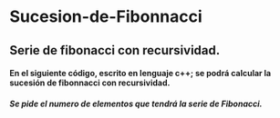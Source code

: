 # Sucesion-de-Fibonnacci


## Serie de fibonacci con recursividad.

#### En el siguiente código, escrito en lenguaje c++; se podrá calcular la sucesión de fibonnacci con recursividad.

##### Se pide el numero de elementos que tendrá la serie de Fibonacci.

